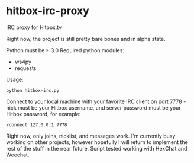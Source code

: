 # hitbox-irc-proxy
IRC proxy for Hitbox.tv

Right now, the project is still pretty bare bones and in alpha state.

Python must be ≥ 3.0
Required python modules:
- ws4py
- requests

Usage:
````
python hitbox-irc.py
````

Connect to your local machine with your favorite IRC client on port 7778 - nick must be your Hitbox username, and server password must be your Hitbox password, for example:

```/connect 127.0.0.1 7778```

Right now, only joins, nicklist, and messages work.  I'm currently busy working on other projects, however hopefully I will return to implement the rest of the stuff in the near future.  Script tested working with HexChat and Weechat.
